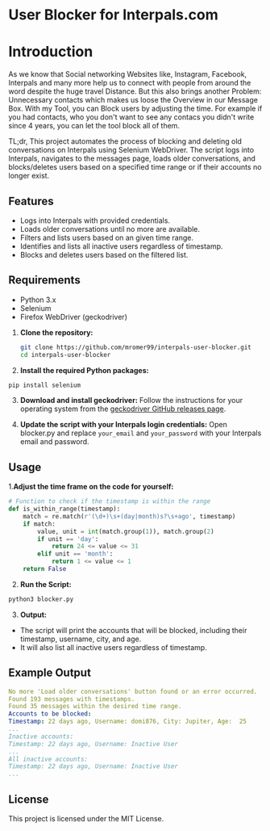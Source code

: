 # User Blocker for Interpals.com

# Introduction

As we know that Social networking Websites like, Instagram, Facebook, Interpals and many more help us to connect with people from around the word despite the huge travel Distance. But this also brings another Problem: Unnecessary contacts which makes us loose the Overview in our Message Box. With my Tool, you can Block users by adjusting the time. For example if you had contacts, who you don't want to see any contacs you didn't write since 4 years, you can let the tool block all of them.

TL;dr, This project automates the process of blocking and deleting old conversations on Interpals using Selenium WebDriver. The script logs into Interpals, navigates to the messages page, loads older conversations, and blocks/deletes users based on a specified time range or if their accounts no longer exist.


## Features
- Logs into Interpals with provided credentials.
- Loads older conversations until no more are available.
- Filters and lists users based on an given time range.
- Identifies and lists all inactive users regardless of timestamp.
- Blocks and deletes users based on the filtered list.

## Requirements

- Python 3.x
- Selenium
- Firefox WebDriver (geckodriver)

1. **Clone the repository:**
   ```bash
   git clone https://github.com/mromer99/interpals-user-blocker.git
   cd interpals-user-blocker
   ```
2. **Install the required Python packages:**
```bash
pip install selenium
```

3. **Download and install geckodriver:** 
Follow the instructions for your operating system from the [geckodriver GitHub releases page](https://github.com/mozilla/geckodriver/releases).

4. **Update the script with your Interpals login credentials:** 
Open blocker.py and replace `your_email` and `your_password` with your Interpals email and password.

## Usage

1.**Adjust the time frame on the code for yourself:**
```python
# Function to check if the timestamp is within the range
def is_within_range(timestamp):
    match = re.match(r'(\d+)\s+(day|month)s?\s+ago', timestamp)
    if match:
        value, unit = int(match.group(1)), match.group(2)
        if unit == 'day':
            return 24 <= value <= 31
        elif unit == 'month':
            return 1 <= value <= 1
    return False
```
2. **Run the Script:**
```bash
python3 blocker.py
```
3. **Output:**
- The script will print the accounts that will be blocked, including their timestamp, username, city, and age.
- It will also list all inactive users regardless of timestamp.

## Example Output
```yaml
No more 'Load older conversations' button found or an error occurred.
Found 193 messages with timestamps.
Found 35 messages within the desired time range.
Accounts to be blocked:
Timestamp: 22 days ago, Username: domi876, City: Jupiter, Age:  25
...
Inactive accounts:
Timestamp: 22 days ago, Username: Inactive User
...
All inactive accounts:
Timestamp: 22 days ago, Username: Inactive User
...
```

## License
This project is licensed under the MIT License.
   


